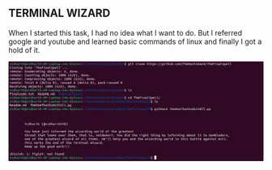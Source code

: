 ## TERMINAL WIZARD
When I started this task, I had no idea what I want to do. But I referred google and youtube and learned basic commands of linux and finally I got a hold of it.

![](/task_completion.png)
